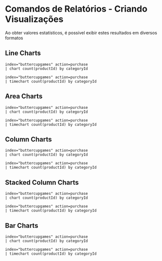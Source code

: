 # Comandos de Relatórios - Criando Visualizações

Ao obter valores estatísticos, é possível exibir estes resultados em diversos formatos

## Line Charts
```
index="buttercupgames" action=purchase 
| chart count(productId) by categoryId
```
```
index="buttercupgames" action=purchase 
| timechart count(productId) by categoryId
```

## Area Charts
```
index="buttercupgames" action=purchase 
| chart count(productId) by categoryId
```
```
index="buttercupgames" action=purchase 
| timechart count(productId) by categoryId
```

## Column Charts
```
index="buttercupgames" action=purchase 
| chart count(productId) by categoryId
```
```
index="buttercupgames" action=purchase 
| timechart count(productId) by categoryId
```


## Stacked Column Charts
```
index="buttercupgames" action=purchase 
| chart count(productId) by categoryId
```
```
index="buttercupgames" action=purchase 
| timechart count(productId) by categoryId
```

## Bar Charts
```
index="buttercupgames" action=purchase 
| chart count(productId) by categoryId
```
```
index="buttercupgames" action=purchase 
| timechart count(productId) by categoryId
```
<!--stackedit_data:
eyJoaXN0b3J5IjpbLTEwMzMxMjc4NCwtMjA4NDA1MDY3OCwxNj
Y5MDE4ODU3LDIzMjE3MTMxM119
-->